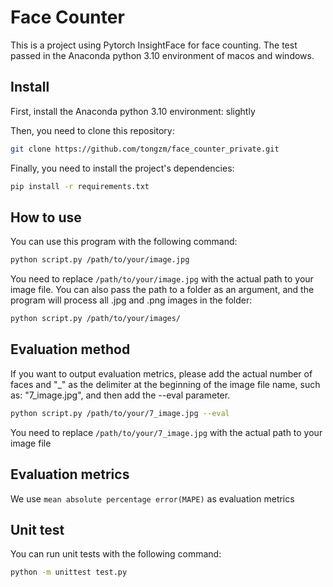 

# Face Counter

This is a project using Pytorch InsightFace for face counting. The test passed in the Anaconda python 3.10 environment of macos and windows.

## Install

First, install the Anaconda python 3.10 environment: slightly


Then, you need to clone this repository:

```bash
git clone https://github.com/tongzm/face_counter_private.git
```

Finally, you need to install the project's dependencies:

```bash
pip install -r requirements.txt
```


## How to use
You can use this program with the following command:
```bash
python script.py /path/to/your/image.jpg
```

You need to replace `/path/to/your/image.jpg` with the actual path to your image file. You can also pass the path to a folder as an argument, and the program will process all .jpg and .png images in the folder:

```bash
python script.py /path/to/your/images/
```

## Evaluation method

If you want to output evaluation metrics, please add the actual number of faces and "_" as the delimiter at the beginning of the image file name, such as: "7_image.jpg", and then add the --eval parameter.
```bash
python script.py /path/to/your/7_image.jpg --eval
```

You need to replace `/path/to/your/7_image.jpg` with the actual path to your image file

## Evaluation metrics
We use `mean absolute percentage error(MAPE)` as evaluation metrics

## Unit test

You can run unit tests with the following command:
```bash
python -m unittest test.py
```

